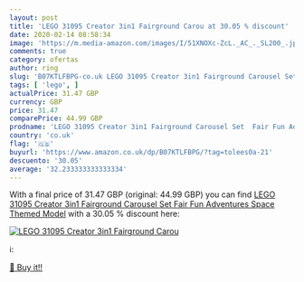 ```yaml
---
layout: post
title: 'LEGO 31095 Creator 3in1 Fairground Carou at 30.05 % discount'
date: 2020-02-14 08:58:34
image: 'https://m.media-amazon.com/images/I/51XNOXc-ZcL._AC_._SL200_.jpg'
comments: true
category: ofertas
author: ring
slug: 'B07KTLFBPG-co.uk LEGO 31095 Creator 3in1 Fairground Carousel Set Fair...'
tags: [ 'lego', ]
actualPrice: 31.47 GBP
currency: GBP
price: 31.47
comparePrice: 44.99 GBP
prodname: 'LEGO 31095 Creator 3in1 Fairground Carousel Set  Fair Fun Adventures  Space Themed Model'
country: 'co.uk'
flag: '🇬🇧'
buyurl: 'https://www.amazon.co.uk/dp/B07KTLFBPG/?tag=tolees0a-21'
descuento: '30.05'
average: '32.233333333333334'
---
```


With a final price of 31.47 GBP (original: 44.99 GBP) you can find [LEGO 31095 Creator 3in1 Fairground Carousel Set  Fair Fun Adventures  Space Themed Model](https://www.amazon.co.uk/dp/B07KTLFBPG/?tag=tolees0a-21) with a  30.05 % discount here:

[![LEGO 31095 Creator 3in1 Fairground Carou](https://m.media-amazon.com/images/I/51XNOXc-ZcL._AC_._SL200_.jpg)](https://www.amazon.co.uk/dp/B07KTLFBPG/?tag=tolees0a-21)

ℹ️:


[🛒 Buy it!!](https://www.amazon.co.uk/dp/B07KTLFBPG/?tag=tolees0a-21)
